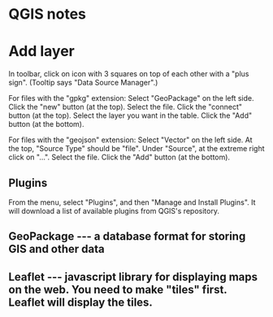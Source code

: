 # QGIS notes

# Add layer

In toolbar, click on icon with 3 squares on top of each other with a "plus sign".  (Tooltip says "Data Source Manager".)   

For files with the "gpkg" extension: Select "GeoPackage" on the left side.  Click the "new" button (at the top).  Select the file.  Click the "connect" button (at the top).  Select the layer you want in the table.  Click the "Add" button (at the bottom).   

For files with the "geojson" extension: Select "Vector" on the left side.  At the top, "Source Type" should be "file".  Under "Source", at the extreme right click on "...".  Select the file.  Click the "Add" button (at the bottom).   

<!-- How to create a small dataset to work with? -->

## Plugins 

From the menu, select "Plugins", and then "Manage and Install Plugins".  It will download a list of available plugins from QGIS's repository.




## GeoPackage --- a database format for storing GIS and other data


## Leaflet --- javascript library for displaying maps on the web.  You need to make "tiles" first.  Leaflet will display the tiles.